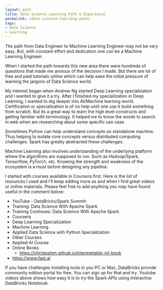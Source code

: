 ```yaml
---
layout: post
title: Data Science Learning Path & Experience
permalink: /data-science-learning-path/
tags:
- Data Science
- Learning
---
```


The path from Data Engineer to Machine Learning Engineer may not be very easy. But, with constant effort and dedication one can be a Machine Learning Engineer.

When I started the path towards this new area there were hundreds of questions that made me anxious of the decision I made. But there are lot of free and paid tutorials online which can help ease the initial pressure of learning the jargons of Data Science world.

My interest began when Andrew Ng started Deep Learning specialization and I wanted to give it a try. After I finished my specialization in Deep Learning, I wanted to dig deeper into AI/Machine learning world. Certification or specialization is of no help until one use it build something from scratch. But its a great way to learn the high level constructs and getting familier with terminology. It helped me to know the words to search in web when am researching about some specific use case.

Sometimes Python can help understand concepts on standalone machine. Thus helping to isolate core concepts versus distributed computing challenges. Spark has greatly abstracted these challenges.

Machine Learning also involves understanding of the underlying platform where the algorithms are supposed to run. Such as Hadoop/Spark, Tensorflow, PyTorch, etc. Knowing the strength and weakness of the ecosystem is a must before designing any pipeline.

I started with courses available in Coursera first. Here is the list of resources I used and I'll keep adding more as and when I find great videos or online materials. Please feel free to add anything you may have found useful in the comment below:

- YouTube - DataBricks/Spark Summit:
- Training: Data Science With Apache Spark
- Training Continues: Data Science With Apache Spark
- Coursera
- Deep Learning Specialization
- Machine Learning
- Applied Data Science with Python Specialization
- Other Courses
- Applied AI Course
- Online Books
  - https://christophm.github.io/interpretable-ml-book
- https://www.fast.ai

If you have challenges installing tools in you PC or Mac, DataBricks provide community edition portal for free. You can sign up for that and try. Youtube videos above shows how easy it is to try the Spark APIs using Interactive DataBricks Notebook.
